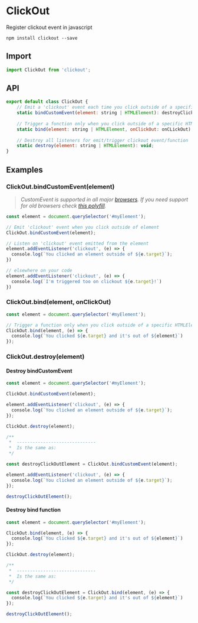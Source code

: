 # ClickOut
Register clickout event in javascript

```ssh
npm install clickout --save
```

## Import

```js
import ClickOut from 'clickout';
```

## API
```js
export default class ClickOut {
    // Emit a 'clickout' event each time you click outside of a specific HTMLElement
    static bindCustomEvent(element: string | HTMLElement): destroyClickOut;
    
    // Trigger a function only when you click outside of a specific HTMLElement 
    static bind(element: string | HTMLElement, onClickOut: onCLickOut): destroyClickOut;
    
    // Destroy all listeners for emit/trigger clickout event/function
    static destroy(element: string | HTMLElement): void;
}
```

## Examples
### ClickOut.bindCustomEvent(element)
> *CustomEvent is supported in all major [browsers](https://caniuse.com/#search=custom%20event). If you need support for old browsers check [this polyfill](https://github.com/krambuhl/custom-event-polyfill).*
```js
const element = document.querySelector('#myElement');

// Emit 'clickout' event when you click outside of element
ClickOut.bindCustomEvent(element);

// Listen on 'clickout' event emitted from the element
element.addEventListener('clickout', (e) => {
  console.log(`You clicked an element outside of ${e.target}`);
})

// elsewhere on your code
element.addEventListener('clickout', (e) => {
  console.log(`I'm triggered too on clickout ${e.target}!`)
})
```

### ClickOut.bind(element, onClickOut)
```js
const element = document.querySelector('#myElement');

// Trigger a function only when you click outside of a specific HTMLElement
ClickOut.bind(element, (e) => {
  console.log(`You clicked ${e.target} and it's out of ${element}`)
});
```

### ClickOut.destroy(element)
#### Destroy bindCustomEvent
```js
const element = document.querySelector('#myElement');

ClickOut.bindCustomEvent(element);

element.addEventListener('clickout', (e) => {
  console.log(`You clicked an element outside of ${e.target}`);
});

ClickOut.destroy(element);

/**
 *  ------------------------------
 *  Is the same as:
 */

const destroyClickOutElement = ClickOut.bindCustomEvent(element);

element.addEventListener('clickout', (e) => {
  console.log(`You clicked an element outside of ${e.target}`);
});

destroyClickOutElement();
```

#### Destroy bind function
```js
const element = document.querySelector('#myElement');

ClickOut.bind(element, (e) => {
  console.log(`You clicked ${e.target} and it's out of ${element}`)
});

ClickOut.destroy(element);

/**
 *  ------------------------------
 *  Is the same as:
 */

const destroyClickOutElement = ClickOut.bind(element, (e) => {
  console.log(`You clicked ${e.target} and it's out of ${element}`)
});

destroyClickOutElement();
```
